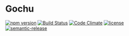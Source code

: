 # Gochu

[![npm version](https://badge.fury.io/js/gochu.svg)](https://www.npmjs.com/package/gochu)
[![Build Status](https://travis-ci.org/bbmoz/gochu.svg)](https://travis-ci.org/bbmoz/gochu)
[![Code Climate](https://codeclimate.com/github/bbmoz/gochu/badges/gpa.svg)](https://codeclimate.com/github/bbmoz/gochu)
[![license](https://img.shields.io/badge/license-MIT-blue.svg)](https://github.com/bbmoz/gochu/blob/master/LICENSE)
[![semantic-release](https://img.shields.io/badge/%20%20%F0%9F%93%A6%F0%9F%9A%80-semantic--release-e10079.svg)](https://github.com/bbmoz/gochu/releases)
